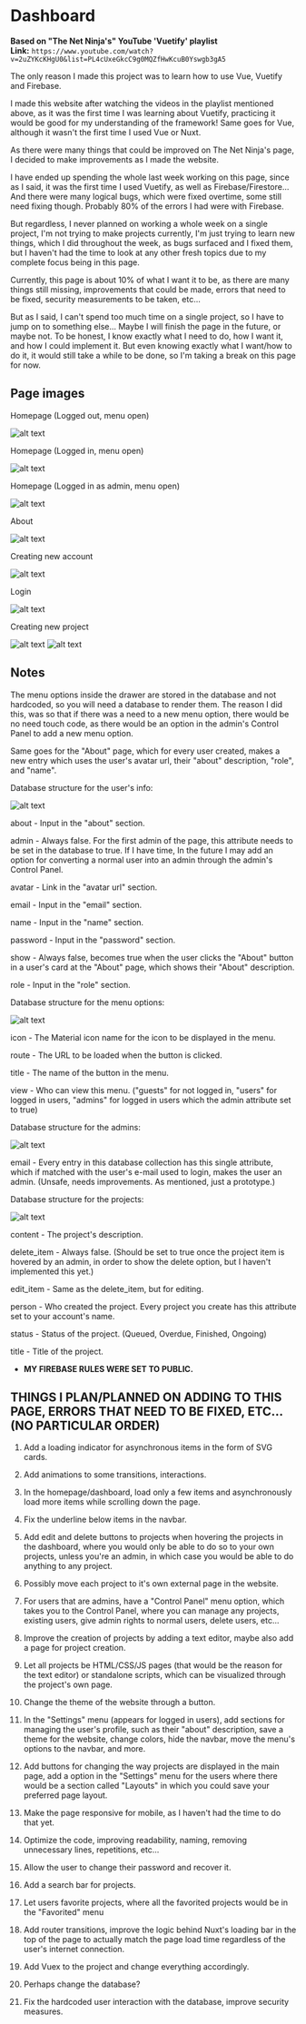 # Dashboard

**Based on "The Net Ninja's" YouTube 'Vuetify' playlist** <br>
**Link:** `https://www.youtube.com/watch?v=2uZYKcKHgU0&list=PL4cUxeGkcC9g0MQZfHwKcuB0Yswgb3gA5` <br>

The only reason I made this project was to learn how to use Vue, Vuetify and Firebase.

I made this website after watching the videos in the playlist mentioned above, as it was the first time I was learning about Vuetify, practicing it would be good for my understanding of the framework! Same goes for Vue, although it wasn't the first time I used Vue or Nuxt.

As there were many things that could be improved on The Net Ninja's page, I decided to make improvements as I made the website.

I have ended up spending the whole last week working on this page, since as I said, it was the first time I used Vuetify, as well as Firebase/Firestore... And there were many logical bugs, which were fixed overtime, some still need fixing though. Probably 80% of the errors I had were with Firebase.

But regardless, I never planned on working a whole week on a single project, I'm not trying to make projects currently, I'm just trying to learn new things, which I did throughout the week, as bugs surfaced and I fixed them, but I haven't had the time to look at any other fresh topics due to my complete focus being in this page.

Currently, this page is about 10% of what I want it to be, as there are many things still missing, improvements that could be made, errors that need to be fixed, security measurements to be taken, etc...

But as I said, I can't spend too much time on a single project, so I have to jump on to something else... Maybe I will finish the page in the future, or maybe not. To be honest, I know exactly what I need to do, how I want it, and how I could implement it. But even knowing exactly what I want/how to do it, it would still take a while to be done, so I'm taking a break on this page for now.

## Page images

Homepage (Logged out, menu open)

![alt text](https://i.imgur.com/DAJRLcT.png)

Homepage (Logged in, menu open)

![alt text](https://i.imgur.com/5m0LAvD.png)

Homepage (Logged in as admin, menu open)

![alt text](https://i.imgur.com/nCjWcsF.png)

About

![alt text](https://i.imgur.com/xsfZvTr.png)

Creating new account

![alt text](https://i.imgur.com/dR5ieRe.png)

Login

![alt text](https://i.imgur.com/z8kzwzJ.png)

Creating new project

![alt text](https://i.imgur.com/WvkanBP.png)
![alt text](https://i.imgur.com/3FQFPBL.png)

## Notes

The menu options inside the drawer are stored in the database and not hardcoded, so you will need a database to render them. The reason I did this, was so that if there was a need to a new menu option, there would be no need touch code, as there would be an option in the admin's Control Panel to add a new menu option.

Same goes for the "About" page, which for every user created, makes a new entry which uses the user's avatar url, their "about" description, "role", and "name".

Database structure for the user's info:

![alt text](https://i.imgur.com/SuXjgJD.png)

about - Input in the "about" section.

admin - Always false. For the first admin of the page, this attribute needs to be set in the database to true. If I have time, In the future I may add an option for converting a normal user into an admin through the admin's Control Panel.

avatar - Link in the "avatar url" section.

email - Input in the "email" section.

name - Input in the "name" section.

password - Input in the "password" section.

show - Always false, becomes true when the user clicks the "About" button in a user's card at the "About" page, which shows their "About" description.

role - Input in the "role" section.

Database structure for the menu options:

![alt text](https://i.imgur.com/OpMGbcw.png)

icon - The Material icon name for the icon to be displayed in the menu.

route - The URL to be loaded when the button is clicked.

title - The name of the button in the menu.

view - Who can view this menu. ("guests" for not logged in, "users" for logged in users, "admins" for logged in users which the admin attribute set to true)

Database structure for the admins:

![alt text](https://i.imgur.com/xM11Iv6.png)

email - Every entry in this database collection has this single attribute, which if matched with the user's e-mail used to login, makes the user an admin. (Unsafe, needs improvements. As mentioned, just a prototype.)

Database structure for the projects:

![alt text](https://i.imgur.com/3zRmyb8.png)

content - The project's description.

delete_item - Always false. (Should be set to true once the project item is hovered by an admin, in order to show the delete option, but I haven't implemented this yet.)

edit_item - Same as the delete_item, but for editing.

person - Who created the project. Every project you create has this attribute set to your account's name.

status - Status of the project. (Queued, Overdue, Finished, Ongoing)

title - Title of the project.

* **MY FIREBASE RULES WERE SET TO PUBLIC.**

## THINGS I PLAN/PLANNED ON ADDING TO THIS PAGE, ERRORS THAT NEED TO BE FIXED, ETC... (NO PARTICULAR ORDER)

1. Add a loading indicator for asynchronous items in the form of SVG cards.

2. Add animations to some transitions, interactions.

3. In the homepage/dashboard, load only a few items and asynchronously load more items while scrolling down the page.

4. Fix the underline below items in the navbar.

5. Add edit and delete buttons to projects when hovering the projects in the dashboard, where you would only be able to do so to your own projects, unless you're an admin, in which case you would be able to do anything to any project.

6. Possibly move each project to it's own external page in the website.

7. For users that are admins, have a "Control Panel" menu option, which takes you to the Control Panel, where you can manage any projects, existing users, give admin rights to normal users, delete users, etc...

8. Improve the creation of projects by adding a text editor, maybe also add a page for project creation.

9. Let all projects be HTML/CSS/JS pages (that would be the reason for the text editor) or standalone scripts, which can be visualized through the project's own page.

10. Change the theme of the website through a button.

11. In the "Settings" menu (appears for logged in users), add sections for managing the user's profile, such as their "about" description, save a theme for the website, change colors, hide the navbar, move the menu's options to the navbar, and more.

12. Add buttons for changing the way projects are displayed in the main page, add a option in the "Settings" menu for the users where there would be a section called "Layouts" in which you could save your preferred page layout.

13. Make the page responsive for mobile, as I haven't had the time to do that yet.

14. Optimize the code, improving readability, naming, removing unnecessary lines, repetitions, etc...

15. Allow the user to change their password and recover it.

16. Add a search bar for projects.

17. Let users favorite projects, where all the favorited projects would be in the "Favorited" menu

18. Add router transitions, improve the logic behind Nuxt's loading bar in the top of the page to actually match the page load time regardless of the user's internet connection.

19. Add Vuex to the project and change everything accordingly.

20. Perhaps change the database?

21. Fix the hardcoded user interaction with the database, improve security measures.
